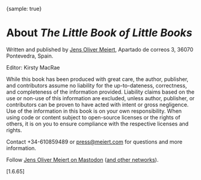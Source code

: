 {sample: true}
# About _The Little Book of Little Books_

Written and published by [Jens Oliver Meiert](https://meiert.com/en/), Apartado de correos 3, 36070 Pontevedra, Spain.

Editor: Kirsty MacRae

While this book has been produced with great care, the author, publisher, and contributors assume no liability for the up-to-dateness, correctness, and completeness of the information provided. Liability claims based on the use or non-use of this information are excluded, unless author, publisher, or contributors can be proven to have acted with intent or gross negligence. Use of the information in this book is on your own responsibility. When using code or content subject to open-source licenses or the rights of others, it is on you to ensure compliance with the respective licenses and rights.

Contact +34-610859489 or press@meiert.com for questions and more information.

Follow [Jens Oliver Meiert on Mastodon](https://mas.to/@j9t) ([and other networks](https://meiert.com/en/contact/)).

[1.6.65]